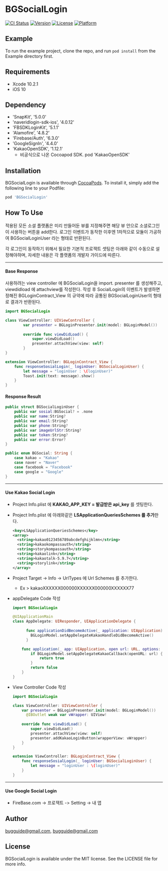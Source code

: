 # BGSocialLogin

[![CI Status](https://img.shields.io/travis/bugguide@gmail.com/BGSocialLogin.svg?style=flat)](https://travis-ci.org/bugguide@gmail.com/BGSocialLogin)
[![Version](https://img.shields.io/cocoapods/v/BGSocialLogin.svg?style=flat)](https://cocoapods.org/pods/BGSocialLogin)
[![License](https://img.shields.io/cocoapods/l/BGSocialLogin.svg?style=flat)](https://cocoapods.org/pods/BGSocialLogin)
[![Platform](https://img.shields.io/cocoapods/p/BGSocialLogin.svg?style=flat)](https://cocoapods.org/pods/BGSocialLogin)

## Example

To run the example project, clone the repo, and run `pod install` from the Example directory first.

## Requirements

- Xcode 10.2.1
- iOS 10



## Dependency

- 'SnapKit', '5.0.0' 
- 'naveridlogin-sdk-ios', '4.0.12'
- 'FBSDKLoginKit', '5.1.1' 
- 'Alamofire', '4.8.2' 
- 'Firebase/Auth', '6.3.0'
- 'GoogleSignIn', '4.4.0' 
- 'KakaoOpenSDK', '1.12.1' 
  - 비공식으로 나온 Cocoapod SDK. pod 'KakaoOpenSDK'



## Installation

BGSocialLogin is available through [CocoaPods](https://cocoapods.org). To install
it, simply add the following line to your Podfile:

```ruby
pod 'BGSocialLogin'
```



## How To Use

적용된 모든 소셜 플랫폼은 미리 만들어둔 뷰를 지정해주면 해당 뷰 안으로 소셜로그인이 사용하는 버튼을 add한다. 로그인 이벤트가 동작한 이후엔 1차적으로 모듈이 가공하여 BGSocialLoginUser 라는 형태로 반환된다.

각 로그인이 동작하기 위해서 필요한 기본적 프로잭트 셋팅은 아래와 같이 수동으로 설정해야하며, 자세한 내용은 각 플랫폼의 개발자 가이드에 따른다.



---



#### Base Response

사용하려는 view controller 에 BGSocialLogin을 import. presenter 를 생성해주고, viewdidload 에 attachview를 작성한다. 작성 후 SocialLogin의 이벤트가 발생하면 정해진 BGLoginContract_View 의 규약에 따라 공통된 BGSocialLoginUser의 형태로 결과가 반환된다.

```swift
import BGSocialLogin

class ViewController: UIViewController {
		var presenter = BGLoginPresenter.init(model: BGLoginModel())
  
		override func viewDidLoad() {
			super.viewDidLoad()
			presenter.attachView(view: self)
		}
}

extension ViewController: BGLoginContract_View {
    func responseSosialLogin(_ loginUser: BGSocialLoginUser) {
        let message = "loginUser : \(loginUser)"
        Toast.init(text: message).show()
    }
}
```

#### Response Result

```swift
public struct BGSocialLoginUser {
    public var sosial:BGSocial? = .none
    public var name:String?
    public var email:String?
    public var phone:String?
    public var imageUrlStr:String?
    public var token:String?
    public var error:Error?
}

public enum BGSocial: String {
    case kakao = "Kakao"
    case naver = "Naver"
    case facebook = "Facebook"
    case google = "Google"
}
```





---



#### Use Kakao Social Login

- Project Info.plist 에 **KAKAO_APP_KEY = 발급받은 api_key** 를 셋팅한다.

- Project Info.plist 에 아래와같은 **LSApplicationQueriesSchemes 를 추가**한다.

  ```xml
  <key>LSApplicationQueriesSchemes</key>
  <array>
    <string>kakao0123456789abcdefghijklmn</string>
    <string>kakaokompassauth</string>
    <string>storykompassauth</string>
    <string>kakaolink</string>
    <string>kakaotalk-5.9.7</string>
    <string>storylink</string>
  </array>
  ```

- Project Target -> Info -> UrlTypes 에 Url Schemes 를 추가한다.

  - Ex > kakaoXXXXXX000000XXXXXX000000XXXXXX77

- appDelegate Code 작성

  ```swift
  import BGSocialLogin
  
  @UIApplicationMain
  class AppDelegate: UIResponder, UIApplicationDelegate {		
    
  		func applicationDidBecomeActive(_ application: UIApplication) {
  		  BGLoginModel.setAppDelegateKakaoHandleDidBecomeActive()
  		}
  
      func application(_ app: UIApplication, open url: URL, options: [UIApplicationOpenURLOptionsKey : Any] = [:]) -> Bool {
          if BGLoginModel.setAppDelegateKakaoCallback(openURL: url) {
              return true
          }
          return false
      }
  }
  ```

- View Controller Code 작성

  ```swift
  import BGSocialLogin
  
  class ViewController: UIViewController {
      var presenter = BGLoginPresenter.init(model: BGLoginModel())
  		@IBOutlet weak var vWrapper: UIView!
    
      override func viewDidLoad() {
          super.viewDidLoad()
          presenter.attachView(view: self)
          presenter.addKakaoLoginButton(wrapperView: vWrapper)
      }
  }
  
  extension ViewController: BGLoginContract_View {
      func responseSosialLogin(_ loginUser: BGSocialLoginUser) {
          let message = "loginUser : \(loginUser)"
      }
  }
  ```




---



#### Use Google Social Login

- FireBase.com -> 프로잭트 -> Setting -> 내 앱




## Author

bugguide@gmail.com, bugguide@gmail.com

## License

BGSocialLogin is available under the MIT license. See the LICENSE file for more info.
